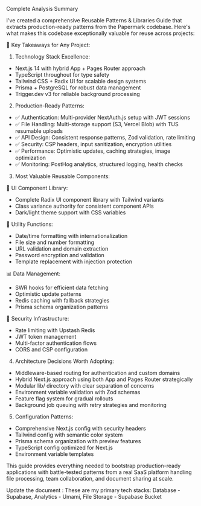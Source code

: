 Complete Analysis Summary

  I've created a comprehensive Reusable Patterns & Libraries Guide that extracts
  production-ready patterns from the Papermark codebase. Here's what makes this codebase
  exceptionally valuable for reuse across projects:

  🔑 Key Takeaways for Any Project:

  1. Technology Stack Excellence:
  - Next.js 14 with hybrid App + Pages Router approach
  - TypeScript throughout for type safety
  - Tailwind CSS + Radix UI for scalable design systems
  - Prisma + PostgreSQL for robust data management
  - Trigger.dev v3 for reliable background processing

  2. Production-Ready Patterns:
  - ✅ Authentication: Multi-provider NextAuth.js setup with JWT sessions
  - ✅ File Handling: Multi-storage support (S3, Vercel Blob) with TUS resumable uploads
  - ✅ API Design: Consistent response patterns, Zod validation, rate limiting
  - ✅ Security: CSP headers, input sanitization, encryption utilities
  - ✅ Performance: Optimistic updates, caching strategies, image optimization
  - ✅ Monitoring: PostHog analytics, structured logging, health checks

  3. Most Valuable Reusable Components:

  🎨 UI Component Library:
  - Complete Radix UI component library with Tailwind variants
  - Class variance authority for consistent component APIs
  - Dark/light theme support with CSS variables

  🔧 Utility Functions:
  - Date/time formatting with internationalization
  - File size and number formatting
  - URL validation and domain extraction
  - Password encryption and validation
  - Template replacement with injection protection

  📊 Data Management:
  - SWR hooks for efficient data fetching
  - Optimistic update patterns
  - Redis caching with fallback strategies
  - Prisma schema organization patterns

  🔐 Security Infrastructure:
  - Rate limiting with Upstash Redis
  - JWT token management
  - Multi-factor authentication flows
  - CORS and CSP configuration

  4. Architecture Decisions Worth Adopting:

  - Middleware-based routing for authentication and custom domains
  - Hybrid Next.js approach using both App and Pages Router strategically
  - Modular lib/ directory with clear separation of concerns
  - Environment variable validation with Zod schemas
  - Feature flag system for gradual rollouts
  - Background job queuing with retry strategies and monitoring

  5. Configuration Patterns:
  - Comprehensive Next.js config with security headers
  - Tailwind config with semantic color system
  - Prisma schema organization with preview features
  - TypeScript config optimized for Next.js
  - Environment variable templates

  This guide provides everything needed to bootstrap production-ready applications with
  battle-tested patterns from a real SaaS platform handling file processing, team
  collaboration, and document sharing at scale.

  Update the document :  These are my primary tech stacks: Database - Supabase, Analytics -
   Umami, File Storage - Supabase Bucket